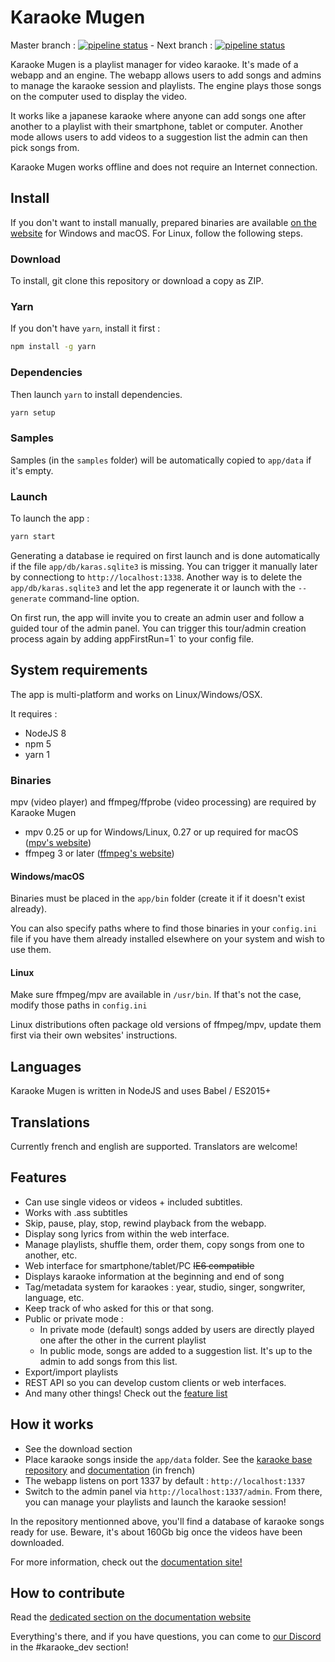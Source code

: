 # Karaoke Mugen

Master branch : [![pipeline status](https://lab.shelter.moe/karaokemugen/karaokemugen-app/badges/master/pipeline.svg)](https://lab.shelter.moe/karaokemugen/karaokemugen-app/commits/master) -
Next branch : [![pipeline status](https://lab.shelter.moe/karaokemugen/karaokemugen-app/badges/next/pipeline.svg)](https://lab.shelter.moe/karaokemugen/karaokemugen-app/commits/next)

Karaoke Mugen is a playlist manager for video karaoke. It's made of a webapp and an engine. The webapp allows users to add songs and admins to manage the karaoke session and playlists. The engine plays those songs on the computer used to display the video.

It works like a japanese karaoke where anyone can add songs one after another to a playlist with their smartphone, tablet or computer. Another mode allows users to add videos to a suggestion list the admin can then pick songs from.

Karaoke Mugen works offline and does not require an Internet connection.

## Install

If you don't want to install manually, prepared binaries are available [on the website](http://mugen.karaokes.moe/download.html) for Windows and macOS. For Linux, follow the following steps.

### Download

To install, git clone this repository or download a copy as ZIP.

### Yarn

If you don't have `yarn`, install it first :

```sh
npm install -g yarn
```

### Dependencies

Then launch `yarn` to install dependencies.

```sh
yarn setup
```

### Samples

Samples (in the `samples` folder) will be automatically copied to `app/data` if it's empty.

### Launch

To launch the app :

```sh
yarn start
```

Generating a database ie required on first launch and is done automatically if the file `app/db/karas.sqlite3` is missing. You can trigger it manually later by connectiong to `http://localhost:1338`. Another way is to delete the `app/db/karas.sqlite3` and let the app regenerate it or launch with the `--generate` command-line option.

On first run, the app will invite you to create an admin user and follow a guided tour of the admin panel. You can trigger this tour/admin creation process again by adding appFirstRun=1` to your config file.

## System requirements

The app is multi-platform and works on Linux/Windows/OSX.

It requires :

* NodeJS 8
* npm 5
* yarn 1

### Binaries

mpv (video player) and ffmpeg/ffprobe (video processing) are required by Karaoke Mugen

* mpv 0.25 or up for Windows/Linux, 0.27 or up required for macOS ([mpv's website](http://mpv.io))
* ffmpeg 3 or later ([ffmpeg's website](http://www.ffmpeg.org))

#### Windows/macOS

Binaries must be placed in the `app/bin` folder (create it if it doesn't exist already).

You can also specify paths where to find those binaries in your `config.ini` file if you have them already installed elsewhere on your system and wish to use them.

#### Linux

Make sure ffmpeg/mpv are available in `/usr/bin`. If that's not the case, modify those paths in `config.ini`

Linux distributions often package old versions of ffmpeg/mpv, update them first via their own websites' instructions.

## Languages

Karaoke Mugen is written in NodeJS and uses Babel / ES2015+

## Translations

Currently french and english are supported. Translators are welcome!

## Features

* Can use single videos or videos + included subtitles.
* Works with .ass subtitles
* Skip, pause, play, stop, rewind playback from the webapp.
* Display song lyrics from within the web interface.
* Manage playlists, shuffle them, order them, copy songs from one to another, etc.
* Web interface for smartphone/tablet/PC ~~IE6 compatible~~
* Displays karaoke information at the beginning and end of song
* Tag/metadata system for karaokes : year, studio, singer, songwriter, language, etc.
* Keep track of who asked for this or that song.
* Public or private mode :
  * In private mode (default) songs added by users are directly played one after the other in the current playlist
  * In public mode, songs are added to a suggestion list. It's up to the admin to add songs from this list.
* Export/import playlists
* REST API so you can develop custom clients or web interfaces.
* And many other things! Check out the [feature list](http://mugen.karaokes.moe/en/features.html)

## How it works

* See the download section
* Place karaoke songs inside the `app/data` folder. See the [karaoke base repository](https://lab.shelter.moe/karaokemugen/karaokebase) and [documentation](http://mugen.karaokes.moe/docs/en/user-guide/manage/) (in french)
* The webapp listens on port 1337 by default : `http://localhost:1337`
* Switch to the admin panel via `http://localhost:1337/admin`. From there, you can manage your playlists and launch the karaoke session!

In the repository mentionned above, you'll find a database of karaoke songs ready for use. Beware, it's about 160Gb big once the videos have been downloaded.

For more information, check out the [documentation site!](http://mugen.karaokes.moe/docs/en/)

## How to contribute

Read the [dedicated section on the documentation website](http://mugen.karaokes.moe/docs/en/dev-guide/code/)

Everything's there, and if you have questions, you can come to [our Discord](https://discord.gg/a8dMYek) in the #karaoke_dev section!